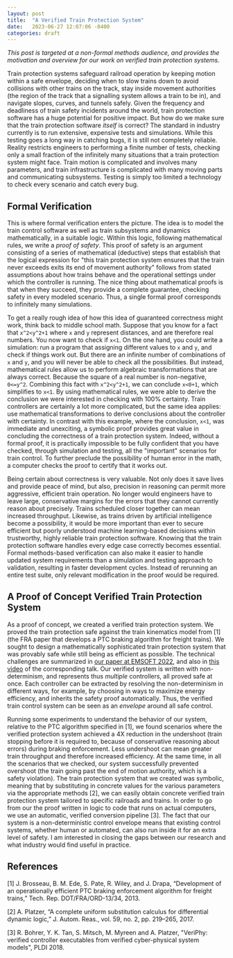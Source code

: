 ```yaml
---
layout: post
title:  "A Verified Train Protection System"
date:   2023-06-27 12:07:06 -0400
categories: draft
---
```


_This post is targeted at a non-formal methods audience, and provides the motivation and overview for our work on verified train protection systems._


Train protection systems safeguard railroad operation by keeping motion within a safe envelope, deciding when to slow trains down to avoid collisions with other trains on the track, stay inside movement authorities (the region of the track that a signalling system allows a train to be in), and navigate slopes, curves, and tunnels safely.
Given the frequency and deadliness of train safety incidents around the world, train protection software has a huge potential for positive impact.
But how do we make sure that the train protection software _itself_ is correct?
The standard in industry currently is to run extensive, expensive tests and simulations.
While this testing goes a long way in catching bugs, it is still not completely reliable.
Reality restricts engineers to performing a finite number of tests, checking only a small fraction of the infinitely many situations that a train protection system might face.
Train motion is complicated and involves many parameters, and train infrastructure is complicated with many moving parts and communicating subsystems.
Testing is simply too limited a technology to check every scenario and catch every bug.

## Formal Verification

This is where formal verification enters the picture.
The idea is to model the train control software as well as train subsystems and dynamics mathematically, in a suitable logic.
Within this logic, following mathematical rules, we write a _proof of safety_.
This proof of safety is an argument consisting of a series of mathematical (deductive) steps that establish that the logical expression for "this train protection system ensures that the train never exceeds exits its end of movement authority" follows from stated assumptions about how trains behave and the operational settings under which the controller is running.
The nice thing about mathematical proofs is that when they succeed, they provide a complete guarantee, checking safety in every modeled scenario.
Thus, a single formal proof corresponds to infinitely many simulations.


To get a really rough idea of how this idea of guaranteed correctness might work, think back to middle school math.
Suppose that you know for a fact that `x^2<y^2+1` where `x` and `y` represent distances, and are therefore real numbers.
You now want to check if `x<1`.
On the one hand, you could write a simulation: run a program that assigning different values to `x` and `y`, and check if things work out. But there are an infinite number of combinations of `x` and `y`, and you will never be able to check all the possibilities.
But instead, mathematical rules allow us to perform algebraic transformations that are always correct.
Because the square of a real number is non-negative, `0<=y^2`. Combining this fact with `x^2<y^2+1`, we can conclude `x<0+1`, which simplifies to `x<1`.
By using mathematical rules, we were able to derive the conclusion we were interested in checking with 100% certainty.
Train controllers are certainly a lot more complicated, but the same idea applies: use mathematical transformations to derive conclusions about the controller with certainty.
In contrast with this example, where the conclusion, `x<1`, was immediate and unexciting, a symbolic proof provides great value in concluding the correctness of a train protection system.
Indeed, without a formal proof, it is practically impossible to be fully confident that you have checked, through simulation and testing, all the "important" scenarios for train control.
To further preclude the possibility of human error in the math, a computer checks the proof to certify that it works out.


Being certain about correctness is very valuable.
Not only does it save lives and provide peace of mind, but also, precision in reasoning can permit more aggressive, efficient train operation.
No longer would engineers have to leave large, conservative margins for the errors that they cannot currently reason about precisely.
Trains scheduled closer together can mean increased throughput.
Likewise, as trains driven by artificial intelligence become a possibility, it would be more important than ever to secure efficient but poorly understood machine learning-based decisions within trustworthy, highly reliable train protection software.
Knowing that the train protection software handles every edge case correctly becomes essential.
Formal methods-based verification can also make it easier to handle updated system requirements than a simulation and testing approach to validation, resulting in faster development cycles.
Instead of rerunning an entire test suite, only relevant modification in the proof would be required.

## A Proof of Concept Verified Train Protection System

As a proof of concept, we created a verified train protection system.
We proved the train protection safe against the train kinematics model from [1] (the FRA paper that develops a PTC braking algorithm for freight trains).
We sought to design a mathematically sophisticated train protection system that was provably safe while still being as efficient as possible.
The technical challenges are summarized in [our paper at EMSOFT 2022](assets/train-control-emsoft-preprint.pdf), and also in [this video](https://www.youtube.com/watch?v=TKRSZA_61cM) of the corresponding talk.
Our verified system is written with non-determinism, and represents thus _multiple_ controllers, all proved safe at once.
Each controller can be extracted by resolving the non-determinism in different ways, for example, by choosing in ways to maximize energy efficiency, and inherits the safety proof automatically.
Thus, the verified train control system can be seen as an _envelope_ around all safe control.


Running some experiments to understand the behavior of our system, relative to the PTC algorithm specified in [1], we found scenarios where the verified protection system achieved a 4X reduction in the undershoot (train stopping before it is required to, because of conservative reasoning about errors) during braking enforcement.
Less undershoot can mean greater train throughput and therefore increased efficiency.
At the same time, in all the scenarios that we checked, our system successfully prevented overshoot (the train going past the end of motion authority, which is a safety violation).
The train protection system that we created was symbolic, meaning that by substituting in concrete values for the various parameters via the appropriate methods [2], we can easily obtain concrete verified train protection system tailored to specific railroads and trains.
In order to go from our the proof written in logic to code that runs on actual computers, we use an automatic, verified conversion pipeline [3].
The fact that our system is a non-deterministic control envelope means that existing control systems, whether human or automated, can also run inside it for an extra level of safety.
I am interested in closing the gaps between our research and what industry would find useful in practice.

## References

[1] J. Brosseau, B. M. Ede, S. Pate, R. Wiley, and J. Drapa, “Development of an operationally efficient PTC braking enforcement algorithm for freight trains,” Tech. Rep. DOT/FRA/ORD-13/34, 2013.

[2] A. Platzer, “A complete uniform substitution calculus for differential dynamic logic,” J. Autom. Reas., vol. 59, no. 2, pp. 219–265, 2017.

[3] R. Bohrer, Y. K. Tan, S. Mitsch, M. Myreen and A. Platzer, "VeriPhy: verified controller executables from verified cyber-physical system models", PLDI 2018.